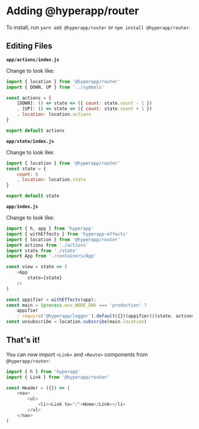 # Adding @hyperapp/router

To install, run `yarn add @hyperapp/router` or `npm install @hyperapp/router`.

## Editing Files

**`app/actions/index.js`**

Change to look like:

~~~javascript
import { location } from '@hyperapp/router'
import { DOWN, UP } from '../symbols'

const actions = {
    [DOWN]: () => state => ({ count: state.count - 1 })
    , [UP]: () => state => ({ count: state.count + 1 })
    , location: location.actions
}

export default actions
~~~

**`app/state/index.js`**

Change to look like:

~~~javascript
import { location } from '@hyperapp/router'
const state = {
    count: 0
    , location: location.state
}

export default state
~~~

**`app/index.js`**

Change to look like:

~~~javascript
import { h, app } from 'hyperapp'
import { withEffects } from 'hyperapp-effects'
import { location } from '@hyperapp/router'
import actions from './actions'
import state from './state'
import App from './containers/App'

const view = state => (
    <App
        state={state}
    />
)

const appifier = withEffects(app);
const main = (process.env.NODE_ENV === 'production' ?
    appifier
    : require('@hyperapp/logger').default({})(appifier))(state, actions, view, document.body)
const unsubscribe = location.subscribe(main.location)
~~~

## That's it!

You can now import `<Link>` and `<Route>` components from `@hyperapp/router`:

~~~javascript
import { h } from 'hyperapp'
import { Link } from '@hyperapp/router'

const Header = ({}) => (
    <nav>
        <ul>
            <li><Link to="/">Home</Link></li>
        </ul>
    </nav>
)
~~~